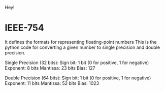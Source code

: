Hey!
# IEEE-754
It defines the formats for representing floating-point numbers
This is the python code for converting a given number to single precision and double precision.

Single Precision (32 bits):
    Sign bit: 1 bit (0 for positive, 1 for negative)
    Exponent: 8 bits
    Mantissa: 23 bits
    Bias: 127 

Double Precision (64 bits):
    Sign bit: 1 bit (0 for positive, 1 for negative)
    Exponent: 11 bits
    Mantissa: 52 bits 
    Bias: 1023

